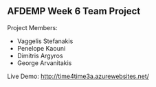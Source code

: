 AFDEMP Week 6 Team Project
--------------------------

Project Members:
- Vaggelis Stefanakis
- Penelope Kaouni
- Dimitris Argyros
- George Arvanitakis

Live Demo: http://time4time3a.azurewebsites.net/